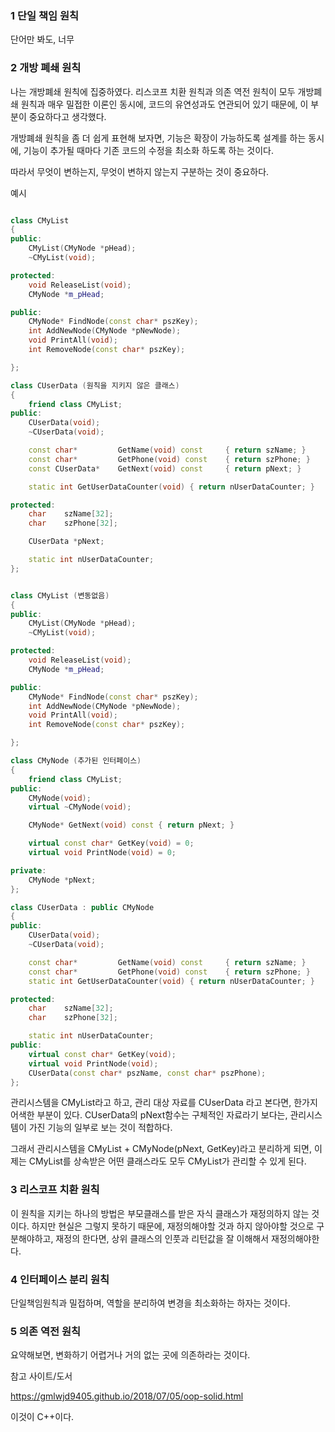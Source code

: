 ### 1 단일 책임 원칙
단어만 봐도, 너무 


### 2 개방 폐쇄 원칙
나는 개방폐쇄 원칙에 집중하였다. 
리스코프 치환 원칙과 의존 역전 원칙이 모두 개방폐쇄 원칙과 매우 밀접한 이론인 동시에, 코드의 유연성과도 연관되어 있기 때문에, 이 부분이 중요하다고 생각했다.

개방폐쇄 원칙을 좀 더 쉽게 표현해 보자면,
기능은 확장이 가능하도록 설계를 하는 동시에, 기능이 추가될 때마다 기존 코드의 수정을 최소화 하도록 하는 것이다.

따라서 무엇이 변하는지, 무엇이 변하지 않는지 구분하는 것이 중요하다.

예시 

```cpp

class CMyList
{
public:
	CMyList(CMyNode *pHead);
	~CMyList(void);

protected:
	void ReleaseList(void);
	CMyNode *m_pHead;

public:
	CMyNode* FindNode(const char* pszKey);
	int AddNewNode(CMyNode *pNewNode);
	void PrintAll(void);
	int RemoveNode(const char* pszKey);

};

class CUserData (원칙을 지키지 않은 클래스)
{
	friend class CMyList;
public:
	CUserData(void);
	~CUserData(void);

	const char*			GetName(void) const		{ return szName; }
	const char*			GetPhone(void) const	{ return szPhone; }
	const CUserData*	GetNext(void) const		{ return pNext; }

	static int GetUserDataCounter(void) { return nUserDataCounter; }

protected:
	char	szName[32];
	char	szPhone[32];

	CUserData *pNext;

	static int nUserDataCounter;
};

```

```cpp

class CMyList (변동없음)
{
public:
	CMyList(CMyNode *pHead);
	~CMyList(void);

protected:
	void ReleaseList(void);
	CMyNode *m_pHead;

public:
	CMyNode* FindNode(const char* pszKey);
	int AddNewNode(CMyNode *pNewNode);
	void PrintAll(void);
	int RemoveNode(const char* pszKey);

};

class CMyNode (추가된 인터페이스)
{
	friend class CMyList;
public:
	CMyNode(void);
	virtual ~CMyNode(void);

	CMyNode* GetNext(void) const { return pNext; }

	virtual const char* GetKey(void) = 0;
	virtual void PrintNode(void) = 0;

private:
	CMyNode *pNext;
};

class CUserData : public CMyNode
{
public:
	CUserData(void);
	~CUserData(void);

	const char*			GetName(void) const		{ return szName; }
	const char*			GetPhone(void) const	{ return szPhone; }
	static int GetUserDataCounter(void) { return nUserDataCounter; }

protected:
	char	szName[32];
	char	szPhone[32];

	static int nUserDataCounter;
public:
	virtual const char* GetKey(void);
	virtual void PrintNode(void);
	CUserData(const char* pszName, const char* pszPhone);
};

```

관리시스템을 CMyList라고 하고, 관리 대상 자료를 CUserData 라고 본다면, 한가지 어색한 부분이 있다.
CUserData의 pNext함수는 구체적인 자료라기 보다는, 관리시스템이 가진 기능의 일부로 보는 것이 적합하다.

그래서 관리시스템을 CMyList + CMyNode(pNext, GetKey)라고 분리하게 되면, 
이제는 CMyList를 상속받은 어떤 클래스라도 모두 CMyList가 관리할 수 있게 된다.


### 3 리스코프 치환 원칙
이 원칙을 지키는 하나의 방법은 부모클래스를 받은 자식 클래스가 재정의하지 않는 것이다.
하지만 현실은 그렇지 못하기 때문에, 재정의해야할 것과 하지 않아야할 것으로 구분해야하고,
재정의 한다면, 상위 클래스의 인풋과 리턴값을 잘 이해해서 재정의해야한다. 


### 4 인터페이스 분리 원칙
단일책임원칙과 밀접하며, 역할을 분리하여 변경을 최소화하는 하자는 것이다. 

### 5 의존 역전 원칙
요약해보면, 변화하기 어렵거나 거의 없는 곳에 의존하라는 것이다. 



참고 사이트/도서

https://gmlwjd9405.github.io/2018/07/05/oop-solid.html

이것이 C++이다.

